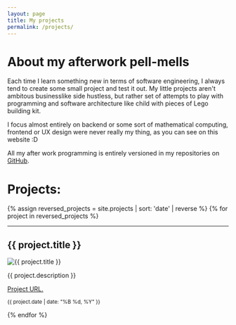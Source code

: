 ```yaml
---
layout: page
title: My projects
permalink: /projects/
---
```


# About my afterwork pell-mells

Each time I learn something new in terms of software engineering, I always tend to create some small project and test it out. My little projects aren't ambitous businesslike side hustless, but rather set of attempts to play with programming and software architecture like child with pieces of Lego building kit.

I focus almost entirely on backend or some sort of mathematical computing, frontend or UX design were never really my thing, as you can see on this website :D

All my after work programming is entirely versioned in my repositories on [GitHub](https://github.com/jakvitov).

# Projects:

<div>
  {% assign reversed_projects = site.projects | sort: 'date' | reverse %}
  {% for project in reversed_projects %}
    <hr>
    <h2>{{ project.title }}</h2>
    <img src="{{ project.image }}" alt="{{ project.title }}" style="max-width: 300px; height: auto;">
    <p>{{ project.description }}</p>
    <p><a href="{{ project.url }}">Project URL.</a></p>
    <p><small>{{ project.date | date: "%B %d, %Y" }}</small></p>
  {% endfor %}
</div>
